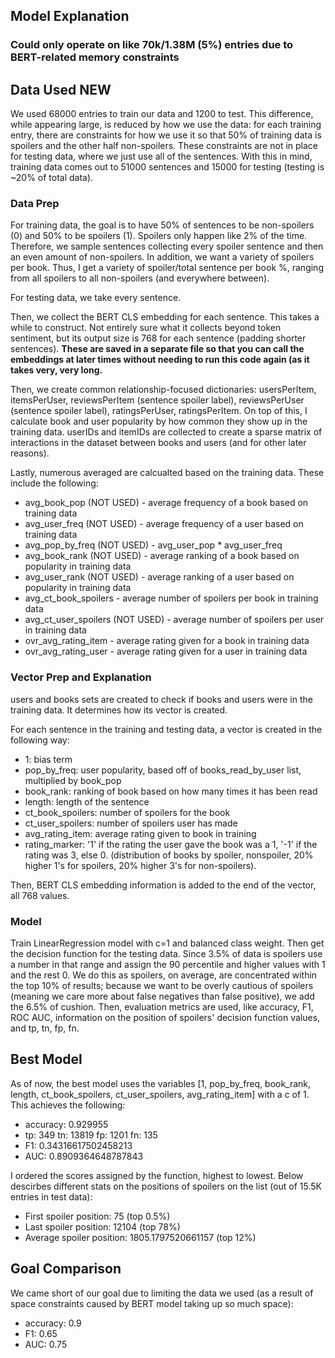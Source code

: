 ## Model Explanation

### Could only operate on like 70k/1.38M (5%) entries due to BERT-related memory constraints

## Data Used **NEW**

We used 68000 entries to train our data and 1200 to test. This difference, while appearing large, is reduced by how we use the data: for each training entry, there are constraints for how we use it so that 50% of training data is spoilers and the other half non-spoilers. These constraints are not in place for testing data, where we just use all of the sentences. With this in mind, training data comes out to 51000 sentences and 15000 for testing (testing is ~20% of total data).

### Data Prep
For training data, the goal is to have 50% of sentences to be non-spoilers (0) and 50% to be spoilers (1). Spoilers only happen like 2% of the time. Therefore, we sample sentences collecting every spoiler sentence and then an even amount of non-spoilers. In addition, we want a variety of spoilers per book. Thus, I get a variety of spoiler/total sentence per book %, ranging from all spoilers to all non-spoilers (and everywhere between).

For testing data, we take every sentence.

Then, we collect the BERT CLS embedding for each sentence. This takes a while to construct. Not entirely sure what it collects beyond token sentiment, but its output size is 768 for each sentence (padding shorter sentences). **These are saved in a separate file so that you can call the embeddings at later times without needing to run this code again (as it takes very, very long.**

Then, we create common relationship-focused dictionaries: usersPerItem, itemsPerUser, reviewsPerItem (sentence spoiler label), reviewsPerUser (sentence spoiler label), ratingsPerUser, ratingsPerItem. On top of this, I calculate book and user popularity by how common they show up in the training data. userIDs and itemIDs are collected to create a sparse matrix of interactions in the dataset between books and users (and for other later reasons).
                                                                                                                                                                                                                                                                                                                                                                                                                                  
Lastly, numerous averaged are calcualted based on the training data. These include the following:
                                                                                                                                                                                                                                                                                                                                                                                                                                  
- avg_book_pop (NOT USED) - average frequency of a book based on training data
- avg_user_freq (NOT USED) - average frequency of a user based on training data
- avg_pop_by_freq (NOT USED) - avg_user_pop * avg_user_freq
- avg_book_rank (NOT USED) - average ranking of a book based on popularity in training data
- avg_user_rank (NOT USED)  - average ranking of a user based on popularity in training data
- avg_ct_book_spoilers - average number of spoilers per book in training data
- avg_ct_user_spoilers (NOT USED) - average number of spoilers per user in training data
- ovr_avg_rating_item - average rating given for a book in training data
- ovr_avg_rating_user - average rating given for a user in training data
                                                                                                                                                                                                                                                                                                                                                                                                                                  
 ### Vector Prep and Explanation   
                                                                                                                                                                                                                                                                                                                                                                                                                                  
users and books sets are created to check if books and users were in the training data. It determines how its vector is created.                                                                                                                                                                                                                                                                                                                                                                                                                                   

For each sentence in the training and testing data, a vector is created in the following way:

- 1: bias term                                                                                                                                                                                                                                                                                                                                                                                                                                
- pop_by_freq: user popularity, based off of books_read_by_user list, multiplied by book_pop
- book_rank: ranking of book based on how many times it has been read
- length: length of the sentence
- ct_book_spoilers: number of spoilers for the book
- ct_user_spoilers: number of spoilers user has made
- avg_rating_item: average rating given to book in training
- rating_marker: '1' if the rating the user gave the book was a 1, '-1' if the rating was 3, else 0. (distribution of books by spoiler, nonspoiler, 20% higher 1's for spoilers, 20% higher 3's for non-spoilers).


Then, BERT CLS embedding information is added to the end of the vector, all 768 values.                                                                                                                                                                                           

### Model

Train LinearRegression model with c=1 and balanced class weight. Then get the decision function for the testing data. Since 3.5% of data is spoilers use a number in that range and assign the 90 percentile and higher values with 1 and the rest 0. We do this as spoilers, on average, are concentrated within the top 10% of results; because we want to be overly cautious of spoilers (meaning we care more about false negatives than false positive), we add the 6.5% of cushion. Then, evaluation metrics are used, like accuracy, F1, ROC AUC, information on the position of spoilers' decision function values, and tp, tn, fp, fn.

## Best Model

As of now, the best model uses the variables [1, pop_by_freq, book_rank, length, ct_book_spoilers, ct_user_spoilers, avg_rating_item] with a c of 1. This achieves the following:

- accuracy:  0.929955
- tp:  349 tn:  13819 fp:  1201 fn:  135
- F1:  0.34316617502458213
- AUC: 0.8909364648787843

I ordered the scores assigned by the function, highest to lowest. Below descirbes different stats on the positions of spoilers on the list (out of 15.5K entries in test data):

- First spoiler position:  75 (top 0.5%)
- Last spoiler position:  12104 (top 78%)
- Average spoiler position:  1805.1797520661157 (top 12%)


## Goal Comparison

We came short of our goal due to limiting the data we used (as a result of space constraints caused by BERT model taking up so much space):

- accuracy:  0.9
- F1:  0.65
- AUC: 0.75
                                                                                                                                                                                                                                                                                                                                                                                                                                  
                                                                                                                                                                                                                                                                                                                                                                                                                                  
